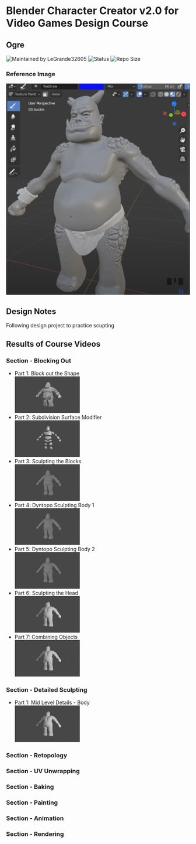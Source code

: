 # Blender Character Creator v2.0 for Video Games Design Course
## Ogre

![Maintained by LeGrande32605](https://img.shields.io/static/v1?label=Maintained%20by&message=LeGrande32605&color=blue)
![Status](https://img.shields.io/static/v1?label=Status&message=Work%20In%20Progress&color=yellow)
![Repo Size](https://img.shields.io/github/repo-size/legrande32605/GameDev-Blender-Character-Creator-Ogre)
### Reference Image
![Ogre](./Reference%20Images/Ogre.PNG)

## Design Notes
Following design project to practice scupting


## Results of Course Videos
### Section - Blocking Out
- Part 1: Block out the Shape   
[![Ogre - Block out the Shape](./Renders/Thumb%20-%20Block%20Out.png)](./Renders/Block%20Out.png)
- Part 2: Subdivision Surface Modifier   
[![Ogre - Subdivision Surface Modifier](./Renders/Thumb%20-%20Subdivision%20Surface%20Modifier.png)](./Renders/Subdivision%20Surface%20Modifier.png)
- Part 3: Sculpting the Blocks   
[![Ogre - Sculpting the Blocks](./Renders/Thumb%20-%20Sculpting%20the%20Blocks.png)](./Renders/Sculpting%20the%20Blocks.png)
- Part 4: Dyntopo Sculpting Body 1  
[![Ogre - Dyntopo Sculpting Body 1](./Renders/Thumb%20-%20Dyntopo%20Sculpting%20Body%201.png)](./Renders/Dyntopo%20Sculpting%20Body%201.png)
- Part 5: Dyntopo Sculpting Body 2  
[![Ogre - Dyntopo Sculpting Body 2](./Renders/Thumb%20-%20Dyntopo%20Sculpting%20Body%202.png)](./Renders/Dyntopo%20Sculpting%20Body%202.png)
- Part 6: Sculpting the Head  
[![Ogre - Sculpting the Head](./Renders/Thumb%20-%20Sculpting%20the%20Head.png)](./Renders/Sculpting%20the%20Head.png)
- Part 7: Combining Objects  
[![Ogre - Combining Objects](./Renders/Thumb%20-%20Combining%20Objects.png)](./Renders/Combining%20Objects.png)
### Section - Detailed Sculpting
- Part 1: Mid Level Details - Body   
[![Ogre - Mid Level Details - Body](./Renders/Thumb%20-%20Mid%20Level%20Details%20-%20Body.png)](./Renders/Mid%20Level%20Details%20-%20Body.png)

### Section - Retopology

### Section - UV Unwrapping

### Section - Baking

### Section - Painting

### Section - Animation

### Section - Rendering
